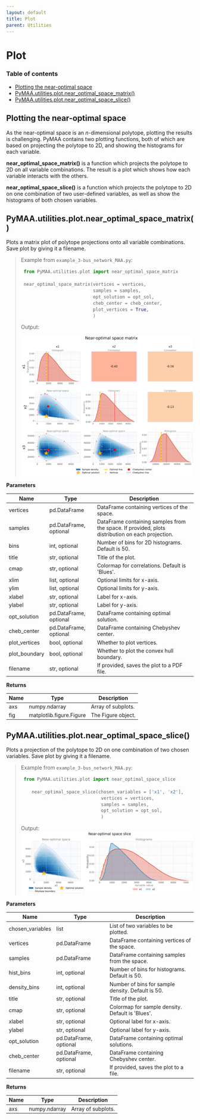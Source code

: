 ```yaml
---
layout: default
title: Plot
parent: Utilities
---
```


# Plot

### Table of contents

- [Plotting the near-optimal space](#plotting-the-near-optimal-space)
- [PyMAA.utilities.plot.near_optimal_space_matrix()](#pymaautilitiesplotnear_optimal_space_matrix)
- [PyMAA.utilities.plot.near_optimal_space_slice()](#pymaautilitiesplotnear_optimal_space_slice)

## Plotting the near-optimal space

As the near-optimal space is an *n*-dimensional polytope, plotting the results is challenging. PyMAA contains two plotting functions, both of which are based on projecting the polytope to 2D, and showing the histograms for each variable. 

**near_optimal_space_matrix()** is a function which projects the polytope to 2D on all variable combinations. The result is a plot which shows how each variable interacts with the others.

**near_optimal_space_slice()** is a function which projects the polytope to 2D on one combination of two user-defined variables, as well as show the histograms of both chosen variables. 

## PyMAA.utilities.plot.near_optimal_space_matrix()

Plots a matrix plot of polytope projections onto all variable combinations. Save plot by giving it a filename.

> Example from `example_3-bus_network_MAA.py`: 
> 
> ```python
>  from PyMAA.utilities.plot import near_optimal_space_matrix
> 
>  near_optimal_space_matrix(vertices = vertices,
>                            samples = samples,
>                            opt_solution = opt_sol,
>                            cheb_center = cheb_center,
>                            plot_vertices = True,
>                            )
> ```
> 
> Output:
> 
> ![](matrix_plot_example.png)

**Parameters**

| Name          | Type                   | Description                                                                                      |
| ------------- | ---------------------- | ------------------------------------------------------------------------------------------------ |
| vertices      | pd.DataFrame           | DataFrame containing vertices of the space.                                                      |
| samples       | pd.DataFrame, optional | DataFrame containing samples from the space. If provided, plots distribution on each projection. |
| bins          | int, optional          | Number of bins for 2D histograms. Default is 50.                                                 |
| title         | str, optional          | Title of the plot.                                                                               |
| cmap          | str, optional          | Colormap for correlations. Default is 'Blues'.                                                   |
| xlim          | list, optional         | Optional limits for x-axis.                                                                      |
| ylim          | list, optional         | Optional limits for y-axis.                                                                      |
| xlabel        | str, optional          | Label for x-axis.                                                                                |
| ylabel        | str, optional          | Label for y-axis.                                                                                |
| opt_solution  | pd.DataFrame, optional | DataFrame containing optimal solution.                                                           |
| cheb_center   | pd.DataFrame, optional | DataFrame containing Chebyshev center.                                                           |
| plot_vertices | bool, optional         | Whether to plot vertices.                                                                        |
| plot_boundary | bool, optional         | Whether to plot the convex hull boundary.                                                        |
| filename      | str, optional          | If provided, saves the plot to a PDF file.                                                       |

**Returns**

| Name | Type                     | Description        |
| ---- | ------------------------ | ------------------ |
| axs  | numpy.ndarray            | Array of subplots. |
| fig  | matplotlib.figure.Figure | The Figure object. |

## PyMAA.utilities.plot.near_optimal_space_slice()

Plots a projection of the polytope to 2D on one combination of two chosen variables. Save plot by giving it a filename.

> Example from `example_3-bus_network_MAA.py`: 
> 
> ```python
>  from PyMAA.utilities.plot import near_optimal_space_slice
> 
>     near_optimal_space_slice(chosen_variables = ['x1', 'x2'], 
>                               vertices = vertices, 
>                               samples = samples,
>                               opt_solution = opt_sol,
>                               )
> ```
> 
> Output:
> ![](slice_plot_example.png)

**Parameters**

| Name             | Type                   | Description                                       |
| ---------------- | ---------------------- | ------------------------------------------------- |
| chosen_variables | list                   | List of two variables to be plotted.              |
| vertices         | pd.DataFrame           | DataFrame containing vertices of the space.       |
| samples          | pd.DataFrame           | DataFrame containing samples from the space.      |
| hist_bins        | int, optional          | Number of bins for histograms. Default is 50.     |
| density_bins     | int, optional          | Number of bins for sample density. Default is 50. |
| title            | str, optional          | Title of the plot.                                |
| cmap             | str, optional          | Colormap for sample density. Default is 'Blues'.  |
| xlabel           | str, optional          | Optional label for x-axis.                        |
| ylabel           | str, optional          | Optional label for y-axis.                        |
| opt_solution     | pd.DataFrame, optional | DataFrame containing optimal solutions.           |
| cheb_center      | pd.DataFrame, optional | DataFrame containing Chebyshev center.            |
| filename         | str, optional          | If provided, saves the plot to a file.            |

**Returns**

| Name | Type          | Description        |
| ---- | ------------- | ------------------ |
| axs  | numpy.ndarray | Array of subplots. |
